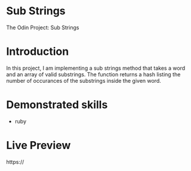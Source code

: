 # Sub Strings

The Odin Project: Sub Strings

# Introduction

In this project, I am implementing a sub strings method that takes a word and an array of valid substrings. The function returns a hash listing the number of occurances of the substrings inside the given word.

# Demonstrated skills

- ruby

# Live Preview

https://
